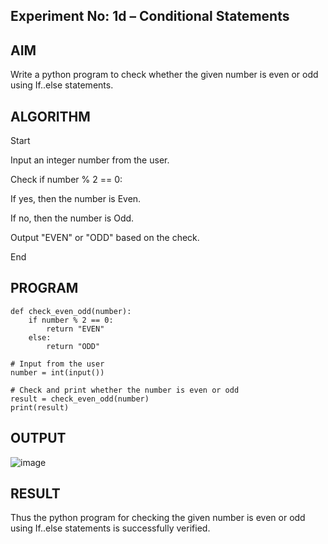 ## Experiment No: 1d – Conditional Statements

## AIM  

Write a python program to check whether the given number is even or odd using If..else statements.

## ALGORITHM

Start

Input an integer number from the user.

Check if number % 2 == 0:

If yes, then the number is Even.

If no, then the number is Odd.

Output "EVEN" or "ODD" based on the check.

End

## PROGRAM
```
def check_even_odd(number):
    if number % 2 == 0:
        return "EVEN"
    else:
        return "ODD"

# Input from the user
number = int(input())

# Check and print whether the number is even or odd
result = check_even_odd(number)
print(result)
```

## OUTPUT
![image](https://github.com/user-attachments/assets/763057f0-7c88-453b-b638-fd83ea03f4fb)

## RESULT
Thus the python program for checking the given number is even or odd using If..else statements is successfully verified.
